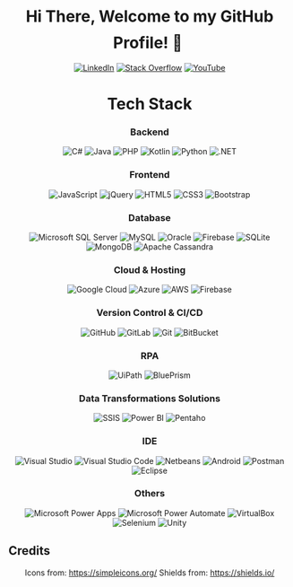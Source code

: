 
<h1 align="center">Hi There, Welcome to my GitHub Profile! 👋 <img height="40"></h1>

<div align=center>
<a href="https://www.linkedin.com/in/karen-delgado-it/"><img src="https://img.shields.io/badge/Linkedin-0077b5?style=flat&logo=linkedin" alt="LinkedIn" /></a>
<a href="https://stackoverflow.com/users/7994352/tana"><img src="https://img.shields.io/badge/Stack Overflow-f48024?style=flat&logo=stackoverflow&logoColor=white" alt="Stack Overflow" /></a>
<a href="https://www.youtube.com/channel/UCTGH9EEl5c0be2sAcqf1d9Q/"><img src="https://img.shields.io/badge/YouTube-FF0000?style=flat&logo=YouTube&logoColor=white" alt="YouTube" /></a>


 
 <h1 align="center">Tech Stack</h1>

<h3 align="center">Backend</h3>


![C#](https://img.shields.io/badge/C%23-239120?style=flat-square&logo=c-sharp&logoColor=white)
![Java](https://img.shields.io/badge/-Java-007396?style=flat-square&logo=java)
![PHP](https://img.shields.io/badge/PHP-777BB4?style=flat-square&logo=php&logoColor=white)
![Kotlin](https://img.shields.io/badge/Kotlin-0095D5?&style=flat-square&logo=kotlin&logoColor=white)
![Python](https://img.shields.io/badge/Python-14354C?style=flat-square&logo=python&logoColor=white)
![.NET](https://img.shields.io/badge/.NET-5C2D91?style=flat-square&logo=.net&logoColor=white)

 
<h3 align="center">Frontend</h3>
 
![JavaScript](https://img.shields.io/badge/-JavaScript-black?style=flat-square&logo=javascript)
![jQuery](https://img.shields.io/badge/jQuery-0769AD?style=flat-square&logo=jquery&logoColor=white)
![HTML5](https://img.shields.io/badge/HTML5-E34F26?style=flat-square&logo=html5&logoColor=white)
![CSS3](https://img.shields.io/badge/CSS3-1572B6?style=flat-square&logo=css3&logoColor=white)
![Bootstrap](https://img.shields.io/badge/-Bootstrap-7952B3?style=flat-square&logo=bootstrap&logoColor=white)

<h3 align="center">Database</h3>

![Microsoft SQL Server](https://img.shields.io/badge/Microsoft%20SQL%20Server-CC2927.svg?style=flat-square&logo=microsoftsqlserver&logoColor=white)
![MySQL](https://img.shields.io/badge/MySQL-4479A1.svg?style=flat-square&logo=mysql&logoColor=white)
![Oracle](https://img.shields.io/badge/Oracle-F80000.svg?style=flat-square&logo=oracle&logoColor=white)
![Firebase](https://img.shields.io/badge/Firebase-FFCA28.svg?style=flat-square&logo=firebase&logoColor=white)
![SQLite](https://img.shields.io/badge/SQLite-003B57.svg?&style=flat-square&logo=sqlite&logoColor=white)
![MongoDB](https://img.shields.io/badge/Mongo%20DB-47A248.svg?style=flat-square&logo=mongodb&logoColor=white)
![Apache Cassandra](https://img.shields.io/badge/Apache%20Cassandra-1287B1.svg?style=flat-square&logo=apachecassandra&logoColor=white) 


<h3 align="center">Cloud & Hosting</h3>

![Google Cloud](https://img.shields.io/badge/Google%20Cloud-4285F4.svg?style=flat-square&logo=googlecloud&logoColor=white)
![Azure](https://img.shields.io/badge/Azure-0078D4?&style=flat-square&logo=microsoftazure&logoColor=white)
![AWS](https://img.shields.io/badge/AWS-E26208.svg?style=flat-square&logo=amazonaws&logoColor=white)
![Firebase](https://img.shields.io/badge/Firebase-FFCA28.svg?style=flat-square&logo=firebase&logoColor=white)

<h3 align="center">Version Control & CI/CD</h3>
 
![GitHub](https://img.shields.io/badge/-GitHub-181717?style=flat-square&logo=github)
![GitLab](https://img.shields.io/badge/GitLab-330F63?style=flat-square&logo=gitlab&logoColor=white)
![Git](https://img.shields.io/badge/-Git-05122A?style=flat-square&logo=git)
![BitBucket](https://img.shields.io/badge/-BitBucket-darkblue?style=flat-square&logo=bitbucket)

<h3 align="center">RPA</h3>
 
![UiPath](https://img.shields.io/badge/UiPath-F05032.svg?&style=flat-square&logo=UiPath&logoColor=white)
![BluePrism](https://img.shields.io/badge/Blue%20Prism-071D49.svg?&style=flat-square&logo=BluePrism&logoColor=white)

<h3 align="center">Data Transformations Solutions</h3>
 
 ![SSIS](https://img.shields.io/badge/Microsoft%20SQL%20Server%20SSIS-CC2927.svg?&style=flat-square&logo=microsoftsqlserver&logoColor=white)
 ![Power BI](https://img.shields.io/badge/Power%20BI-F2C811.svg?&style=flat-square&logo=powerbi&logoColor=white)
 ![Pentaho](https://img.shields.io/badge/Pentaho-025E8C.svg?&style=flat-square&logo=pentaho&logoColor=white)

<h3 align="center">IDE</h3>
 
![Visual Studio](https://img.shields.io/badge/Visual%20Studio-5C2D91.svg?style=flat-square&logo=visualstudio&logoColor=white) 
![Visual Studio Code](https://img.shields.io/badge/-Visual%20Studio%20Code-007ACC?style=flat-square&logo=visual-studio-code&logoColor=white)
![Netbeans](https://img.shields.io/badge/-Eclipse-05122A?style=flat-square&logo=eclipse-ide&logoColor=2C2255)
![Android](https://img.shields.io/badge/Android-3DDC84?style=flat-square&logo=android&logoColor=white)
![Postman](https://img.shields.io/badge/Postman-FF6C37.svg?style=flat-square&logo=postman&logoColor=white)
![Eclipse](https://img.shields.io/badge/Eclipse-2C2255.svg?style=flat-square&logo=eclipseide&logoColor=white)

<h3 align="center">Others</h3>

![Microsoft Power Apps](https://img.shields.io/badge/Microsoft%20Power%20Apps-742774.svg?style=flat-square&logo=powerapps&logoColor=white)
![Microsoft Power Automate](https://img.shields.io/badge/Microsoft%20Power%20Automate-0066FF.svg?style=flat-square&logo=powerautomate&logoColor=white)
![VirtualBox](https://img.shields.io/badge/VirtualBox-183A61.svg?style=flat-square&logo=virtualbox&logoColor=white)
![Selenium](https://img.shields.io/badge/selenium-%2343B02A.svg?style=flat-square&logo=selenium&logoColor=white)
![Unity](https://img.shields.io/badge/Unity-100000?style=flat-square&logo=unity&logoColor=white)
 
 <h2 align="left">Credits</h2>
 
 Icons from: https://simpleicons.org/
 Shields from: https://shields.io/
  
  
  










